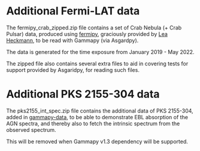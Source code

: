 # Additional Fermi-LAT data

The fermipy_crab_zipped.zip file contains a set of Crab Nebula (+ Crab Pulsar) data, produced
using [fermipy](https://fermipy.readthedocs.io/en/latest/), graciously provided
by [Lea Heckmann](https://orcid.org/0000-0002-6653-8407), to be read with
Gammapy (via Asgardpy).

The data is generated for the time exposure from January 2019 - May 2022.

The zipped file also contains several extra files to aid in covering tests for
support provided by Asgaridpy, for reading such files.

# Additional PKS 2155-304 data

The pks2155_int_spec.zip file contains the additional data of PKS 2155-304,
added in [gammapy-data](https://github.com/gammapy/gammapy-data), to be able to
demonstrate EBL absorption of the AGN spectra, and thereby also to fetch the
intrinsic spectrum from the observed spectrum.

This will be removed when Gammapy v1.3 dependency will be supported.
